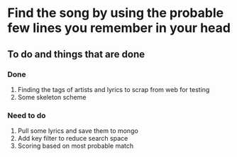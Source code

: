 # Find the song by using the probable few lines you remember in your head

## To do and things that are done

### Done
1.	Finding the tags of artists and lyrics to scrap from web for testing
2.	Some skeleton scheme

### Need to do
1.	Pull some lyrics and save them to mongo
2.	Add key filter to reduce search space
3.	Scoring based on most probable match
